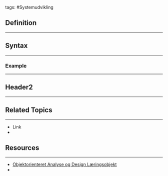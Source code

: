 tags: #Systemudvikling

## Definition 
---

## Syntax
---

### Example
---



## Header2
---



## Related Topics
---
- Link
- 

## Resources
---
- [Objektorienteret Analyse og Design Læringsobjekt](https://rise.articulate.com/share/ys3rdLiYnQCTz4SC6PxuubJZIcaUM_FC#/lessons/8vk70F1mNC7QCzH0OLN8ICScAAyrHvI2)
- 